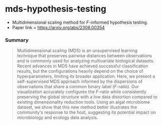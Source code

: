 # mds-hypothesis-testing

- Multidimensional scaling method for _F_-informed hypothesis testing.
- Paper link = https://arxiv.org/abs/2308.00354

### Summary
>Multidimensional scaling (MDS) is an unsupervised learning technique that preserves pairwise distances between observations and is commonly used for analyzing multivariate biological datasets. Recent advances in MDS have achieved successful classification results, but the configurations heavily depend on the choice of hyperparameters, limiting its broader application. Here, we present a self-supervised MDS approach informed by the dispersions of observations that share a common binary label (_F_-ratio). Our visualization accurately configures the _F_-ratio while consistently preserving the global structure with a low data distortion compared to existing dimensionality reduction tools. Using an algal microbiome dataset, we show that this new method better illustrates the community's response to the host, suggesting its potential impact on microbiology and ecology data analysis.
